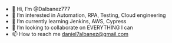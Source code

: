 - 👋 Hi, I’m @Dalbanez777
- 👀 I’m interested in Automation, RPA, Testing, Cloud engineering
- 🌱 I’m currently learning Jenkins, AWS, Cypress
- 💞️ I’m looking to collaborate on EVERYTHING I can
- 📫 How to reach me daniel7albanez@gmail.com

<!---
Dalbanez777/Dalbanez777 is a ✨ special ✨ repository because its `README.md` (this file) appears on your GitHub profile.
You can click the Preview link to take a look at your changes.
--->
